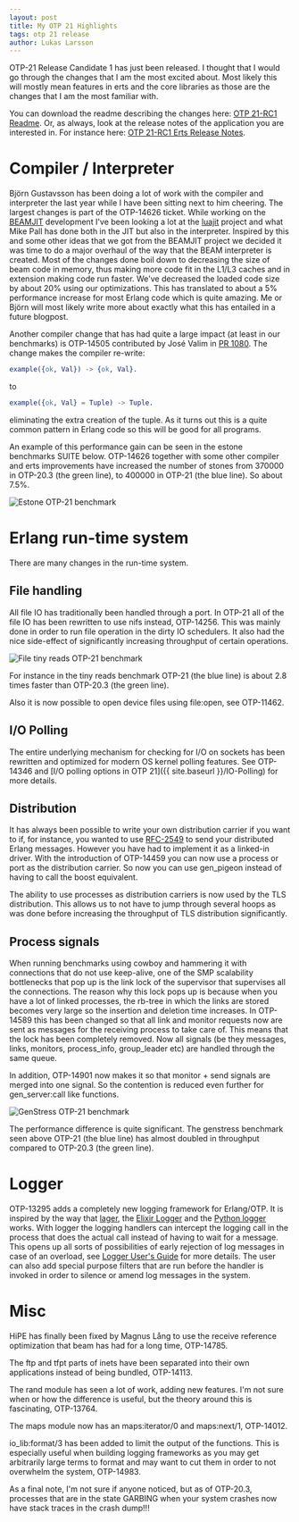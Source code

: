 ```yaml
---
layout: post
title: My OTP 21 Highlights
tags: otp 21 release
author: Lukas Larsson
---
```


OTP-21 Release Candidate 1 has just been released. I thought that I would go
through the changes that I am the most excited about. Most likely this will
mostly mean features in erts and the core libraries as those are the
changes that I am the most familiar with.

You can download the readme describing the changes here: [OTP 21-RC1 Readme](http://erlang.org/download/otp_src_21.0-rc1.readme).
Or, as always, look at the release notes of the application you are interested in.
For instance here: [OTP 21-RC1 Erts Release Notes](http://erlang.org/doc/apps/erts/notes.html).

# Compiler / Interpreter #

Björn Gustavsson has been doing a lot of work with the compiler and interpreter
the last year while I have been sitting next to him cheering. The largest changes
is part of the OTP-14626 ticket. While working on the
[BEAMJIT](https://www.youtube.com/watch?v=PtgD5WRzcy4) development
I've been looking a lot at the [luajit](http://luajit.org/) project and what
Mike Pall has done both in the JIT but also in the interpreter. Inspired by
this and some other ideas that we got from the BEAMJIT project we decided it was time
to do a major overhaul of the way that the BEAM interpreter is created. Most of the
changes done boil down to decreasing the size of beam code in memory, thus making more
code fit in the L1/L3 caches and in extension making code run faster. We've
decreased the loaded code size by about 20% using our optimizations. This has
translated to about a 5% performance increase for most Erlang code
which is quite amazing. Me or Björn will most likely write more about exactly
what this has entailed in a future blogpost.

Another compiler change that has had quite a large impact (at least in our benchmarks)
is OTP-14505 contributed by José Valim in [PR 1080](http://github.com/erlang/otp/pull/1080).
The change makes the compiler re-write:

```erlang
example({ok, Val}) -> {ok, Val}.
```

to

```erlang
example({ok, Val} = Tuple) -> Tuple.
```

eliminating the extra creation of the tuple. As it turns out this is a quite
common pattern in Erlang code so this will be good for all programs.

An example of this performance gain can be seen in the estone benchmarks SUITE
below. OTP-14626 together with some other compiler and erts improvements have
increased the number of stones from 370000 in OTP-20.3 (the green line), to
400000 in OTP-21 (the blue line). So about 7.5%.

![Estone OTP-21 benchmark](../images/estone_otp21_benchmark.png)

# Erlang run-time system #

There are many changes in the run-time system.

## File handling ##

All file IO has traditionally been handled through a port. In OTP-21 all of the
file IO has been rewritten to use nifs instead, OTP-14256. This was mainly done
in order to run file operation in the dirty IO schedulers. It also had the nice
side-effect of significantly increasing throughput of certain operations.

![File tiny reads OTP-21 benchmark](../images/file_tiny_reads_otp21_benchmark.png)

For instance in the tiny reads benchmark OTP-21 (the blue line) is about 2.8 times
faster than OTP-20.3 (the green line).

Also it is now possible to open device files using file:open, see OTP-11462.

## I/O Polling ##

The entire underlying mechanism for checking for I/O on sockets has been rewritten
and optimized for modern OS kernel polling features. See OTP-14346 and
[I/O polling options in OTP 21]({{ site.baseurl }}/IO-Polling) for more details.

## Distribution ##

It has always been possible to write your own distribution carrier if you want
to if, for instance, you wanted to use [RFC-2549](https://tools.ietf.org/html/rfc2549)
to send your distributed Erlang messages. However you have had to implement it as
a linked-in driver. With the introduction of OTP-14459 you can now use a process
or port as the distribution carrier. So now you can use gen_pigeon instead of having
to call the boost equivalent.

The ability to use processes as distribution carriers is now used by the TLS
distribution. This allows us to not have to jump through several hoops as was done
before increasing the throughput of TLS distribution significantly.

## Process signals ##

When running benchmarks using cowboy and hammering it with connections that
do not use keep-alive, one of the SMP scalability bottlenecks that pop up
is the link lock of the supervisor that supervises all the connections.
The reason why this lock pops up is because when you have a lot of linked
processes, the rb-tree in which the links are stored becomes very large so
the insertion and deletion time increases. In OTP-14589 this has been
changed so that all link and monitor requests now are sent as messages
for the receiving process to take care of. This means that the lock has been
completely removed. Now all signals (be they messages, links, monitors,
process\_info, group\_leader etc) are handled through the same queue.

In addition, OTP-14901 now makes it so that monitor + send signals
are merged into one signal. So the contention is reduced even further
for gen_server:call like functions.

![GenStress OTP-21 benchmark](../images/genstress_otp21_benchmark.png)

The performance difference is quite significant. The genstress benchmark
seen above OTP-21 (the blue line) has almost doubled in throughput
compared to OTP-20.3 (the green line).

# Logger

OTP-13295 adds a completely new logging framework for Erlang/OTP. It is
inspired by the way that [lager](https://github.com/erlang-lager/lager),
the [Elixir Logger](https://hexdocs.pm/logger/Logger.html) and the [Python
logger](https://docs.python.org/3/howto/logging.html) works.
With logger the logging handlers can intercept the logging
call in the process that does the actual call instead of having to
wait for a message. This opens up all sorts of possibilities of early
rejection of log messages in case of an overload, see [Logger User's Guide](http://erlang.org/documentation/doc-10.0-rc1/lib/kernel-6.0/doc/html/logger_chapter.html#protecting-the-handler-from-overload)
for more details. The user can also add special purpose filters that are run
before the handler is invoked in order to silence or amend log messages in the system.

# Misc

HiPE has finally been fixed by Magnus Lång to use the receive reference optimization
that beam has had for a long time, OTP-14785.

The ftp and tfpt parts of inets have been separated into their own applications
instead of being bundled, OTP-14113.

The rand module has seen a lot of work, adding new features. I'm not sure when or
how the difference is useful, but the theory around this is fascinating, OTP-13764.

The maps module now has an maps:iterator/0 and maps:next/1, OTP-14012.

io_lib:format/3 has been added to limit the output of the functions. This is especially
useful when building logging frameworks as you may get arbitrarily large terms to
format and may want to cut them in order to not overwhelm the system, OTP-14983.

As a final note, I'm not sure if anyone noticed, but as of OTP-20.3, processes that
are in the state GARBING when your system crashes now have stack traces in the
crash dump!!!
